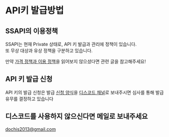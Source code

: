 # API키 발급방법

## SSAPI의 이용정책

SSAPI는 현재 Private 상태로, API 키 발급과 관리에 정책이 있습니다.\
또 무상 대상과 유상 정책을 구분하고 있습니다.

만약 [가격 정책과 이용 정책](policy.md)을 읽어보지 않으셨다면 관련 글을 참고해주세요!



## API 키 발급 신청

API 키의 발급 신청은 발급 [신청 양식](../more/application.md)을 [디스코드 채널](https://discord.gg/cNVpzCkEvM)로 보내주시면 심사를 통해 발급유무를 결정하고 있습니다



## 디스코드를 사용하지 않으신다면 메일로 보내주세요

dochis2013@gmail.com

